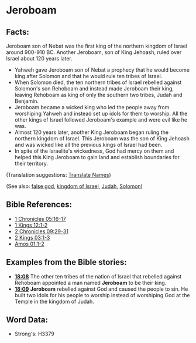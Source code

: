 # Jeroboam #

## Facts: ##

Jeroboam son of Nebat was the first king of the northern kingdom of Israel around 900-910 BC. Another Jeroboam, son of King Jehoash, ruled over Israel about 120 years later.

* Yahweh gave Jeroboam son of Nebat a prophecy that he would become king after Solomon and that he would rule ten tribes of Israel.
* When Solomon died, the ten northern tribes of Israel rebelled against Solomon's son Rehoboam and instead made Jeroboam their king, leaving Rehoboam as king of only the southern two tribes, Judah and Benjamin.
* Jeroboam became a wicked king who led the people away from worshiping Yahweh and instead set up idols for them to worship. All the other kings of Israel followed Jeroboam's example and were evil like he was.
* Almost 120 years later, another King Jeroboam began ruling the northern kingdom of Israel. This Jeroboam was the son of King Jehoash and was wicked like all the previous kings of Israel had been.
* In spite of the Israelite's wickedness, God had mercy on them and helped this King Jeroboam to gain land and establish boundaries for their territory.

(Translation suggestions: [Translate Names](rc://en/ta/man/translate/translate-names))

(See also: [false god](../kt/falsegod.md), [kingdom of Israel](../names/kingdomofisrael.md), [Judah](../names/kingdomofjudah.md), [Solomon](../names/solomon.md))

## Bible References: ##

* [1 Chronicles 05:16-17](rc://en/tn/help/1ch/05/16)
* [1 Kings 12:1-2](rc://en/tn/help/1ki/12/01)
* [2 Chronicles 09:29-31](rc://en/tn/help/2ch/09/29)
* [2 Kings 03:1-3](rc://en/tn/help/2ki/03/01)
* [Amos 01:1-2](rc://en/tn/help/amo/01/01)

## Examples from the Bible stories: ##

* __[18:08](rc://en/tn/help/obs/18/08)__ The other ten tribes of the nation of Israel that rebelled against Rehoboam appointed a man named __Jeroboam__  to be their king.
* __[18:09](rc://en/tn/help/obs/18/09)__ __Jeroboam__  rebelled against God and caused the people to sin. He built two idols for his people to worship instead of worshiping God at the Temple in the kingdom of Judah.

## Word Data: ##

* Strong's: H3379
